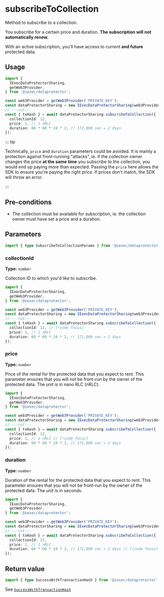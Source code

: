 # subscribeToCollection

Method to subscribe to a collection.

You subscribe for a certain price and duration. **The subscription will not
automatically renew.**

With an active subscription, you'll have access to current **and future**
protected data.

## Usage

```ts twoslash
import {
  IExecDataProtectorSharing,
  getWeb3Provider,
} from '@iexec/dataprotector';

const web3Provider = getWeb3Provider('PRIVATE_KEY');
const dataProtectorSharing = new IExecDataProtectorSharing(web3Provider);
// ---cut---
const { txHash } = await dataProtectorSharing.subscribeToCollection({
  collectionId: 12,
  price: 1, // 1 nRLC
  duration: 60 * 60 * 24 * 2, // 172,800 sec = 2 days
});
```

::: tip

Technically, `price` and `duration` parameters could be avoided. It is mainly a
protection against front-running "attacks", ie. if the collection owner changes
the price **at the same time** you subscribe to the collection, you would end up
paying more than expected. Passing the `price` here allows the SDK to ensure
you're paying the right price. If prices don't match, the SDK will throw an
error.

:::

## Pre-conditions

- The collection must be available for subscription, ie. the collection owner
  must have set a price and a duration.

## Parameters

```ts twoslash
import { type SubscribeToCollectionParams } from '@iexec/dataprotector';
```

### collectionId <RequiredBadge />

**Type:** `number`

Collection ID to which you'd like to subscribe.

```ts twoslash
import {
  IExecDataProtectorSharing,
  getWeb3Provider,
} from '@iexec/dataprotector';

const web3Provider = getWeb3Provider('PRIVATE_KEY');
const dataProtectorSharing = new IExecDataProtectorSharing(web3Provider);
// ---cut---
const { txHash } = await dataProtectorSharing.subscribeToCollection({
  collectionId: 12, // [!code focus]
  price: 1, // 1 nRLC
  duration: 60 * 60 * 24 * 2, // 172,800 sec = 2 days
});
```

### price <RequiredBadge />

**Type:** `number`

Price of the rental for the protected data that you expect to rent. This
parameter ensures that you will not be front-run by the owner of the protected
data. The unit is in nano RLC (nRLC).

```ts twoslash
import {
  IExecDataProtectorSharing,
  getWeb3Provider,
} from '@iexec/dataprotector';

const web3Provider = getWeb3Provider('PRIVATE_KEY');
const dataProtectorSharing = new IExecDataProtectorSharing(web3Provider);
// ---cut---
const { txHash } = await dataProtectorSharing.subscribeToCollection({
  collectionId: 12,
  price: 1, // 1 nRLC // [!code focus]
  duration: 60 * 60 * 24 * 2, // 172,800 sec = 2 days
});
```

### duration <RequiredBadge />

**Type:** `number`

Duration of the rental for the protected data that you expect to rent. This
parameter ensures that you will not be front-run by the owner of the protected
data. The unit is in seconds.

```ts twoslash
import {
  IExecDataProtectorSharing,
  getWeb3Provider,
} from '@iexec/dataprotector';

const web3Provider = getWeb3Provider('PRIVATE_KEY');
const dataProtectorSharing = new IExecDataProtectorSharing(web3Provider);
// ---cut---
const { txHash } = await dataProtectorSharing.subscribeToCollection({
  collectionId: 12,
  price: 1, // 1 nRLC
  duration: 60 * 60 * 24 * 2, // 172,800 sec = 2 days // [!code focus]
});
```

## Return value

```ts twoslash
import { type SuccessWithTransactionHash } from '@iexec/dataprotector';
```

See [`SuccessWithTransactionHash`](../../types.md#successwithtransactionhash)
